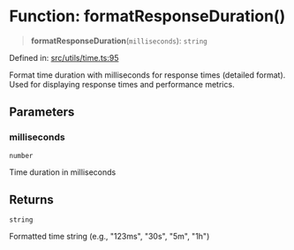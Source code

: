 # Function: formatResponseDuration()

> **formatResponseDuration**(`milliseconds`): `string`

Defined in: [src/utils/time.ts:95](https://github.com/Nick2bad4u/Uptime-Watcher/blob/8a1973382d5fe14c52996ecda381894eb7ecd4a6/src/utils/time.ts#L95)

Format time duration with milliseconds for response times (detailed format).
Used for displaying response times and performance metrics.

## Parameters

### milliseconds

`number`

Time duration in milliseconds

## Returns

`string`

Formatted time string (e.g., "123ms", "30s", "5m", "1h")
